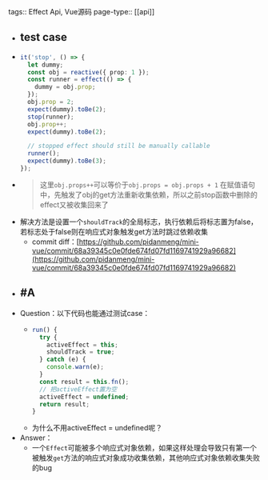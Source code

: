 tags:: Effect Api, Vue源码
page-type:: [[api]]

- ## test case
- ```typescript
  it('stop', () => {
    let dummy;
    const obj = reactive({ prop: 1 });
    const runner = effect(() => {
      dummy = obj.prop;
    });
    obj.prop = 2;
    expect(dummy).toBe(2);
    stop(runner);
    obj.prop++;
    expect(dummy).toBe(2);
  
    // stopped effect should still be manually callable
    runner();
    expect(dummy).toBe(3);
  });
  ```
- > 这里`obj.props++`可以等价于`obj.props = obj.props + 1`
  > 在赋值语句中，先触发了obj的get方法重新收集依赖，所以之前stop函数中删除的effect又被收集回来了
- 解决方法是设置一个`shouldTrack`的全局标志，执行依赖后将标志置为false，若标志处于false则在响应式对象触发get方法时跳过依赖收集
	- commit diff：[https://github.com/pidanmeng/mini-vue/commit/68a39345c0e0fde674fd07fd1169741929a96682](https://github.com/pidanmeng/mini-vue/commit/68a39345c0e0fde674fd07fd1169741929a96682)
- ## #A
- Question：以下代码也能通过测试case：
	- ```typescript
	  run() {
	    try {
	      activeEffect = this;
	      shouldTrack = true;
	    } catch (e) {
	      console.warn(e);
	    }
	    const result = this.fn();
	    // 把activeEffect置为空
	    activeEffect = undefined;
	    return result;
	  }
	  ```
	- 为什么不用activeEffect = undefined呢？
- Answer：
	- 一个`Effect`可能被多个响应式对象依赖，如果这样处理会导致只有第一个被触发`get`方法的响应式对象成功收集依赖，其他响应式对象依赖收集失败的bug